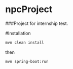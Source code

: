 # npcProject
###Project for internship test.

#Installation
```bash 
mvn clean install 
```
then
```git
mvn spring-boot:run
```
